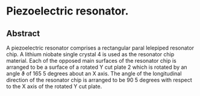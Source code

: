 # Piezoelectric resonator.

## Abstract
A piezoelectric resonator comprises a rectangular paral lelepiped resonator chip. A lithium niobate single crystal 4 is used as the resonator chip material. Each of the opposed main surfaces of the resonator chip is arranged to be a surface of a rotated Y cut plate 2 which is rotated by an angle ϑ of 165 5 degrees about an X axis. The angle of the longitudinal direction of the resonator chip is arranged to be 90 5 degrees with respect to the X axis of the rotated Y cut plate.